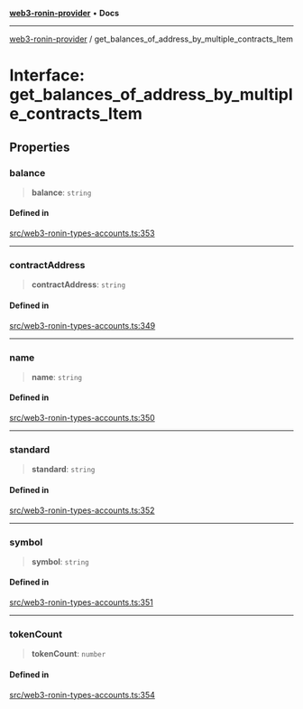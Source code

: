 [**web3-ronin-provider**](../README.md) • **Docs**

***

[web3-ronin-provider](../globals.md) / get\_balances\_of\_address\_by\_multiple\_contracts\_Item

# Interface: get\_balances\_of\_address\_by\_multiple\_contracts\_Item

## Properties

### balance

> **balance**: `string`

#### Defined in

[src/web3-ronin-types-accounts.ts:353](https://github.com/chuacw/web3-ronin-provider/blob/5334d3e4a39d6911ce4028a880b09b3429564837/src/web3-ronin-types-accounts.ts#L353)

***

### contractAddress

> **contractAddress**: `string`

#### Defined in

[src/web3-ronin-types-accounts.ts:349](https://github.com/chuacw/web3-ronin-provider/blob/5334d3e4a39d6911ce4028a880b09b3429564837/src/web3-ronin-types-accounts.ts#L349)

***

### name

> **name**: `string`

#### Defined in

[src/web3-ronin-types-accounts.ts:350](https://github.com/chuacw/web3-ronin-provider/blob/5334d3e4a39d6911ce4028a880b09b3429564837/src/web3-ronin-types-accounts.ts#L350)

***

### standard

> **standard**: `string`

#### Defined in

[src/web3-ronin-types-accounts.ts:352](https://github.com/chuacw/web3-ronin-provider/blob/5334d3e4a39d6911ce4028a880b09b3429564837/src/web3-ronin-types-accounts.ts#L352)

***

### symbol

> **symbol**: `string`

#### Defined in

[src/web3-ronin-types-accounts.ts:351](https://github.com/chuacw/web3-ronin-provider/blob/5334d3e4a39d6911ce4028a880b09b3429564837/src/web3-ronin-types-accounts.ts#L351)

***

### tokenCount

> **tokenCount**: `number`

#### Defined in

[src/web3-ronin-types-accounts.ts:354](https://github.com/chuacw/web3-ronin-provider/blob/5334d3e4a39d6911ce4028a880b09b3429564837/src/web3-ronin-types-accounts.ts#L354)
